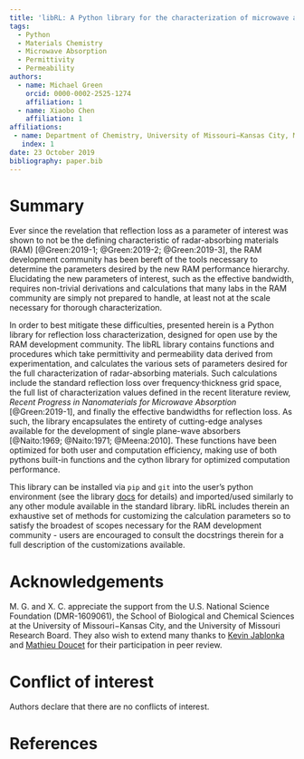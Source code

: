 ```yaml
---
title: 'libRL: A Python library for the characterization of microwave absorption'
tags:
  - Python
  - Materials Chemistry
  - Microwave Absorption
  - Permittivity
  - Permeability
authors:
  - name: Michael Green
    orcid: 0000-0002-2525-1274
    affiliation: 1
  - name: Xiaobo Chen
    affiliation: 1
affiliations:
 - name: Department of Chemistry, University of Missouri−Kansas City, MO 64110, U.S.A.
   index: 1
date: 23 October 2019
bibliography: paper.bib
---
```


# Summary

Ever since the revelation that reflection loss as a parameter of
interest was shown to not be the defining characteristic of
radar-absorbing materials (RAM)
[@Green:2019-1; @Green:2019-2; @Green:2019-3], the RAM development
community has been bereft of the tools necessary to determine the
parameters desired by the new RAM performance hierarchy. Elucidating the
new parameters of interest, such as the effective bandwidth, requires
non-trivial derivations and calculations that many labs in the RAM
community are simply not prepared to handle, at least not at the scale
necessary for thorough characterization.

In order to best mitigate these difficulties, presented herein is a 
Python library for reflection loss characterization, designed for open
use by the RAM development community. The libRL library contains
functions and procedures which take permittivity and permeability data
derived from experimentation, and calculates the various sets of
parameters desired for the full characterization of radar-absorbing
materials. Such calculations include the standard reflection loss over
frequency·thickness grid space, the full list of characterization values
defined in the recent literature review, *Recent Progress in
Nanomaterials for Microwave Absorption* [@Green:2019-1], and finally the
effective bandwidths for reflection loss. As such, the library
encapsulates the entirety of cutting-edge analyses available for the
development of single plane-wave absorbers
[@Naito:1969; @Naito:1971; @Meena:2010]. These functions have been
optimized for both user and computation efficiency, making use of both
pythons built-in functions and the cython library for optimized
computation performance.


This library can be installed via `pip` and `git` into the user’s python
environment (see the library [docs](https://1mikegrn.github.io/libRL/)
for details) and imported/used similarly to any other module available
in the standard library. libRL includes therein an exhaustive set of
methods for customizing the calculation parameters so to satisfy the
broadest of scopes necessary for the RAM development community - users
are encouraged to consult the docstrings therein for a full description
of the customizations available.

# Acknowledgements

M. G. and X. C. appreciate the support from the U.S. National Science
Foundation (DMR-1609061), the School of Biological and Chemical Sciences
at the University of Missouri−Kansas City, and the University of
Missouri Research Board. They also wish to extend many thanks to
[Kevin Jablonka](https://github.com/kjappelbaum) and
[Mathieu Doucet](https://github.com/mdoucet) for their participation in
peer review.

# Conflict of interest

Authors declare that there are no conflicts of interest.

# References